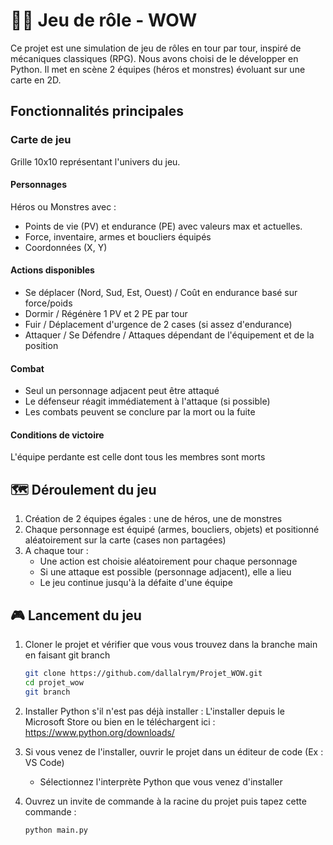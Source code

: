 # 🧙‍♂️ Jeu de rôle - WOW
Ce projet est une simulation de jeu de rôles en tour par tour, inspiré de mécaniques classiques (RPG). Nous avons choisi de le développer en Python. Il met en scène 2 équipes (héros et monstres) évoluant sur une carte en 2D.

## Fonctionnalités principales

### Carte de jeu

Grille 10x10 représentant l'univers du jeu.

#### Personnages
Héros ou Monstres avec :

- Points de vie (PV) et endurance (PE) avec valeurs max et actuelles.
- Force, inventaire, armes et boucliers équipés
- Coordonnées (X, Y)

#### Actions disponibles

- Se déplacer (Nord, Sud, Est, Ouest) / Coût en endurance basé sur force/poids
- Dormir / Régénère 1 PV et 2 PE par tour
- Fuir / Déplacement d'urgence de 2 cases (si assez d'endurance)
- Attaquer / Se Défendre / Attaques dépendant de l'équipement et de la position

#### Combat

- Seul un personnage adjacent peut être attaqué
- Le défenseur réagit immédiatement à l'attaque (si possible)
- Les combats peuvent se conclure par la mort ou la fuite

#### Conditions de victoire

L'équipe perdante est celle dont tous les membres sont morts

## 🗺️ Déroulement du jeu

1) Création de 2 équipes égales : une de héros, une de monstres
2) Chaque personnage est équipé (armes, boucliers, objets) et positionné aléatoirement sur la carte (cases non partagées)
3) A chaque tour :
   - Une action est choisie aléatoirement pour chaque personnage
   - Si une attaque est possible (personnage adjacent), elle a lieu
   - Le jeu continue jusqu'à la défaite d'une équipe

## 🎮 Lancement du jeu

1) Cloner le projet et vérifier que vous vous trouvez dans la branche main en faisant git branch
   ```bash
   git clone https://github.com/dallalrym/Projet_WOW.git
   cd projet_wow
   git branch
   ```
   
2) Installer Python s'il n'est pas déjà installer :
   L'installer depuis le Microsoft Store ou bien en le téléchargent ici : https://www.python.org/downloads/

3) Si vous venez de l'installer, ouvrir le projet dans un éditeur de code (Ex : VS Code)
   - Sélectionnez l'interprète Python que vous venez d'installer

4) Ouvrez un invite de commande à la racine du projet puis tapez cette commande :
   ```bash
   python main.py
   ```

